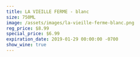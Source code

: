 ```yaml
---
title: LA VIEILLE FERME - blanc
size: 750ML
image: /assets/images/la-vieille-ferme-blanc.png
reg_price: $8.99
special_price: $6.99
expiration_date: 2019-01-29 00:00:00 -0700
show_wine: true
---
```


